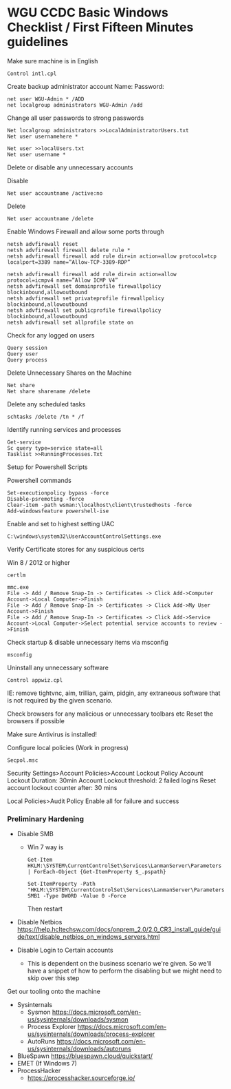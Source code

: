 # WGU CCDC Basic Windows Checklist / First Fifteen Minutes guidelines

Make sure machine is in English
```
Control intl.cpl
```

Create backup administrator account
Name:
Password:
```
net user WGU-Admin * /ADD
net localgroup administrators WGU-Admin /add
```




Change all user passwords to strong passwords
```
Net localgroup administrators >>LocalAdministratorUsers.txt
Net user usernamehere *

Net user >>localUsers.txt
Net user username *
```




Delete or disable any unnecessary accounts

Disable
```
Net user accountname /active:no 
```
Delete
```
Net user accountname /delete
```






Enable Windows Firewall and allow some ports through
```
netsh advfirewall reset
netsh advfirewall firewall delete rule *
netsh advfirewall firewall add rule dir=in action=allow protocol=tcp localport=3389 name=”Allow-TCP-3389-RDP”
```

```
netsh advfirewall firewall add rule dir=in action=allow protocol=icmpv4 name=”Allow ICMP V4”
netsh advfirewall set domainprofile firewallpolicy blockinbound,allowoutbound
netsh advfirewall set privateprofile firewallpolicy blockinbound,allowoutbound
netsh advfirewall set publicprofile firewallpolicy blockinbound,allowoutbound
netsh advfirewall set allprofile state on

```


Check for any logged on users
```
Query session
Query user
Query process
```

Delete Unnecessary Shares on the Machine
```
Net share
Net share sharename /delete
```

Delete any scheduled tasks
```
schtasks /delete /tn * /f
```

Identify running services and processes
```
Get-service
Sc query type=service state=all
Tasklist >>RunningProcesses.Txt
```

Setup for Powershell Scripts

Powershell commands
```
Set-executionpolicy bypass -force
Disable-psremoting -force
Clear-item -path wsman:\localhost\client\trustedhosts -force
Add-windowsfeature powershell-ise
```

Enable and set to highest setting UAC
```
C:\windows\system32\UserAccountControlSettings.exe
```

Verify Certificate stores for any suspicious certs

Win 8 / 2012 or higher
```
certlm
```
```
mmc.exe 
File -> Add / Remove Snap-In -> Certificates -> Click Add->Computer Account->Local Computer->Finish
File -> Add / Remove Snap-In -> Certificates -> Click Add->My User Account->Finish
File -> Add / Remove Snap-In -> Certificates -> Click Add->Service Account->Local Computer->Select potential service accounts to review ->Finish
```


Check startup & disable unnecessary items via msconfig
```
msconfig
```

Uninstall any unnecessary software
```
Control appwiz.cpl
```
IE: remove tightvnc, aim, trillian, gaim, pidgin, any extraneous software that is not required by the given scenario.

Check browsers for any malicious or unnecessary toolbars etc
Reset the browsers if possible

Make sure Antivirus is installed!


Configure local policies (Work in progress)
```
Secpol.msc
```
Security Settings>Account Policies>Account Lockout Policy
Account Lockout Duration: 30min
Account Lockout threshold: 2 failed logins
Reset account lockout counter after: 30 mins

Local Policies>Audit Policy
Enable all for failure and success


### Preliminary Hardening
* Disable SMB
    - Win 7 way is
        ```
        Get-Item HKLM:\SYSTEM\CurrentControlSet\Services\LanmanServer\Parameters | ForEach-Object {Get-ItemProperty $_.pspath}
        ```
        ```
        Set-ItemProperty -Path "HKLM:\SYSTEM\CurrentControlSet\Services\LanmanServer\Parameters" SMB1 -Type DWORD -Value 0 -Force 
        ```
        Then restart

* Disable Netbios  
https://help.hcltechsw.com/docs/onprem_2.0/2.0_CR3_install_guide/guide/text/disable_netbios_on_windows_servers.html
* Disable Login to Certain accounts
    - This is dependent on the business scenario we're given. So we'll have a snippet of how to perform the disabling but we might need to skip over this step

Get our tooling onto the machine
* Sysinternals
    - Sysmon
    https://docs.microsoft.com/en-us/sysinternals/downloads/sysmon
    - Process Explorer
    https://docs.microsoft.com/en-us/sysinternals/downloads/process-explorer
    - AutoRuns
    https://docs.microsoft.com/en-us/sysinternals/downloads/autoruns
* BlueSpawn 
 https://bluespawn.cloud/quickstart/
* EMET (If Windows 7)
* ProcessHacker
    - https://processhacker.sourceforge.io/
